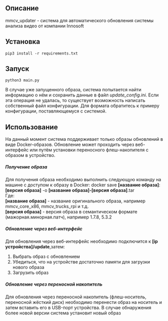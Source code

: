 ## Описание
mmcv_updater - система для автоматического обновления системы анализа видео от компании Innosoft

## Установка
```shell
pip3 install -r requirements.txt
```

## Запуск
```shell
python3 main.py
```
В случае уже запущенного образа, система попытается найти информацию о нём и сохранить данные в файл *update_config.ini*. Если эта операция не удалась, то существует возможность написать собственный файл конфигурации. Для формата обратитесь к примеру конфигурации, поставляющемуся с системой.

## Использование
На данный момент система поддерживает только образы обновлений в виде Docker-образов. Обновление может проходить через веб-интерфейс или путём установки переносного флеш-накопителя с образом в устройство.

##### Получение образа
Для получения образа необходимо выполнить следующую команду на машине с доступом к образу в Docker:
docker save **[название образа]**:**[версия образа]** -o **[название образа]-[версия образа]**.tar<br/>
Где:<br/>
**[название образа]** - название оригинального образа, например mmcv_core_x86, mmcv_trucks_rpi и т.д.<br/>
**[версия образа]** - версия образа в семантическом формате (мажорная.минорная.патч), например 1.7.8, 5.3.2

##### Обновление через веб-интерфейс
Для обновления через веб-интерфейс необходимо подключится к **[ip устройства]/update**,затем:
1. Выбрать образ с обновлением
2. Убедиться, что на устройстве достаточно памяти для загрузки нового образа
3. Загрузить образ

##### Обновление через переносной накопитель
Для обновления через переносной накопитель (флеш-носитель, переносной жёсткий диск) необходимо перенести образ на носитель и затем вставить его в USB-порт устройства. В случае обнаружения более новой версии система установит новый образ
